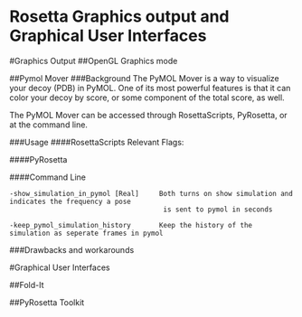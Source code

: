 # Rosetta Graphics output and Graphical User Interfaces

#Graphics Output
##OpenGL Graphics mode

##Pymol Mover
###Background
The PyMOL Mover is a way to visualize your decoy (PDB) in PyMOL. One of its most powerful features is that it can color your decoy by score, or some component of the total score, as well. 

The PyMOL Mover can be accessed through RosettaScripts, PyRosetta, or at the command line.

###Usage
####RosettaScripts
Relevant Flags:

####PyRosetta

####Command Line

```
-show_simulation_in_pymol [Real]     Both turns on show simulation and indicates the frequency a pose 
                                      is sent to pymol in seconds

-keep_pymol_simulation_history       Keep the history of the simulation as seperate frames in pymol

```
###Drawbacks and workarounds

#Graphical User Interfaces

##Fold-It

##PyRosetta Toolkit